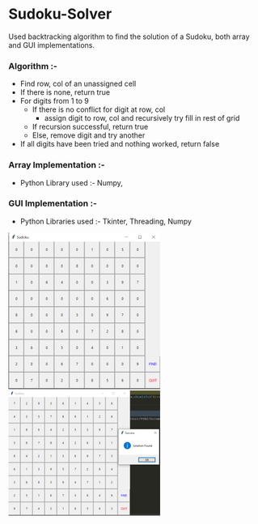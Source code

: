 # Sudoku-Solver
Used backtracking algorithm  to find the solution of a Sudoku, both array and GUI implementations. 

### Algorithm :-

* Find row, col of an unassigned cell
* If there is none, return true
* For digits from 1 to 9
  + If there is no conflict for digit at row, col
    * assign digit to row, col and recursively try fill in rest of grid
  + If recursion successful, return true
  + Else, remove digit and try another
* If all digits have been tried and nothing worked, return false
  
### Array Implementation :-
* Python Library used :- Numpy,  

### GUI Implementation :-
* Python Libraries used :- Tkinter, Threading, Numpy

![Before](https://github.com/vyasrc/Sudoku-Solver/blob/master/Before.PNG)
![After](https://github.com/vyasrc/Sudoku-Solver/blob/master/After.png)
